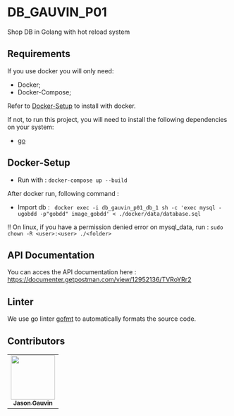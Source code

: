 # DB_GAUVIN_P01
Shop DB in Golang with hot reload system

## Requirements

If you use docker you will only need:
* Docker;
* Docker-Compose;

Refer to [Docker-Setup](#docker-setup) to install with docker.

If not, to run this project, you will need to install the following dependencies on your system:

- [go](https://golang.org/doc/install)

## Docker-Setup

* Run with : ```docker-compose up --build```

After docker run, following command :

* Import db : ``` docker exec -i db_gauvin_p01_db_1 sh -c 'exec mysql -ugobdd -p"gobdd" image_gobdd' < ./docker/data/database.sql```

!! On linux, if you have a permission denied error on mysql_data, run : ``` sudo chown -R <user>:<user> ./<folder> ```

## API Documentation

You can acces the API documentation here : https://documenter.getpostman.com/view/12952136/TVRoYRr2

## Linter

We use go linter [gofmt](https://blog.golang.org/gofmt) to automatically formats the source code.

## Contributors

<table>
  <tr>
    <td align="center">
    <a href="https://github.com/jasongauvin">
      <img src="https://avatars1.githubusercontent.com/u/41618366?s=400&u=b970ed03cbb921ce1312ef86b39093e4fa0be7e3&v=4" width="100px;" alt=""/>
      <br />
      <sub><b>Jason Gauvin</b></sub>
    </a>
    </td>
    <!-- <td align="center">
    <a href="https://github.com/JackMaarek/">
      <img src="https://avatars3.githubusercontent.com/u/28316928?s=400&u=3cdfb5b0683245ad333a39cfca3a5251f3829824&v=4" width="100px;" alt=""/>
      <br />
      <sub><b>Jacques Maarek</b></sub>
    </a>
    </td>
    <td align="center">
    <a href="https://github.com/SteakBarbare">
      <img src="https://avatars2.githubusercontent.com/u/25483831?s=400&u=5316e2018489cb088c6120940df7e0b5d8d0f374&v=4" width="100px;" alt=""/>
      <br />
      <sub><b>Corto Dufour</b></sub>
    </a>
    </td>
    <td align="center">
    <a href="https://github.com/edwinvautier">
      <img src="https://avatars3.githubusercontent.com/u/35581502?s=460&u=d9096f90151f35552d9adcd57bacaee366f0aaef&v=4" width="100px;" alt=""/>
      <br />
      <sub><b>Edwin Vautier</b></sub>
    </a>
    </td> -->
  </tr>
</table>

